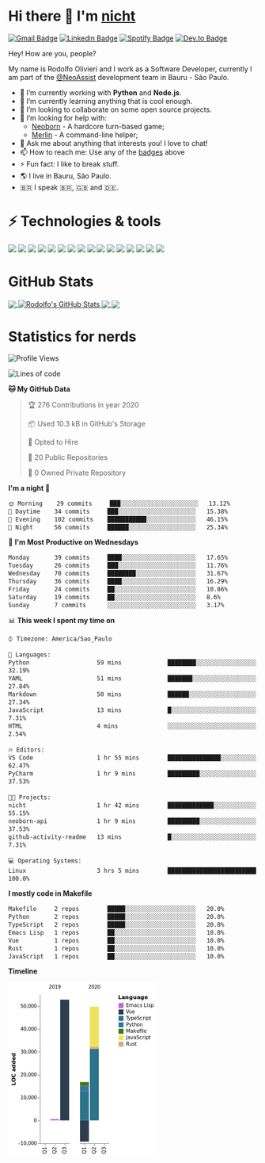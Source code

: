 # Hi there 👋 I'm [nicht](https://nicht.rocks)
[![Gmail Badge](https://img.shields.io/badge/-rodolfo.olivieri3@gmail.com-c14438?style=for-the-badge&logo=Gmail&logoColor=white)](mailto:rodolfo.olivieri3@gmail.com "Connect via Email")
[![Linkedin Badge](https://img.shields.io/badge/-Rodolfo%20Olivieri-0072b1?style=for-the-badge&logo=Linkedin&logoColor=white)](https://www.linkedin.com/in/rodolfoolivieri/ "Connect on LinkedIn")
[![Spotify Badge](https://img.shields.io/badge/-Spotify-1DB954?style=for-the-badge&logo=Spotify&logoColor=white)](https://open.spotify.com/user/22ydzsykc57ailqsqbn4ycwsq)
[![Dev.to Badge](https://img.shields.io/badge/DEV.TO-%230A0A0A.svg?style=for-the-badge&logo=dev-to&logoColor=white)](https://dev.to/nicht)


Hey! How are you, people?

My name is Rodolfo Olivieri and I work as a Software Developer, currently I am part of the [@NeoAssist](https://github.com/NeoAssist) development team in Bauru - São Paulo.

- 🔭 I’m currently working with **Python** and **Node.js**.
- 🌱 I’m currently learning anything that is cool enough.
- 👯 I’m looking to collaborate on some open source projects.
- 🤔 I’m looking for help with:
    * [Neoborn](https://github.com/neoborn-io) - A hardcore turn-based game;
    * [Merlin](https://github.com/nicht/merlin) - A command-line helper;
- 💬 Ask me about anything that interests you! I love to chat!
- 📫 How to reach me: Use any of the [badges](#hi-there--im-nicht) above
- ⚡ Fun fact: I like to break stuff. 
- 🌎 I live in Bauru, São Paulo.
- 🇧🇷 I speak 🇧🇷, 🇬🇧 and 🇩🇪.

# ⚡ Technologies & tools

![](https://img.shields.io/badge/OS-Linux-informational?style=flat&logo=linux&logoColor=white&color=6E5A93)
![](https://img.shields.io/badge/Distro-Fedora-informational?style=flat&logo=fedora&logoColor=white&color=6E5A93)
![](https://img.shields.io/badge/Editor-PyCharm-informational?style=flat&logo=intellij-idea&logoColor=white&color=6E5A93)
![](https://img.shields.io/badge/Code-Python-informational?style=flat&logo=python&logoColor=white&color=6E5A93)
![](https://img.shields.io/badge/Code-JavaScript-informational?style=flat&logo=javascript&logoColor=white&color=6E5A93)
![](https://img.shields.io/badge/Code-TypeScript-informational?style=flat&logo=typescript&logoColor=white&color=6E5A93)
![](https://img.shields.io/badge/Code-Golang-informational?style=flat&logo=go&logoColor=white&color=6E5A93)
![](https://img.shields.io/badge/Code-Ruby-informational?style=flat&logo=ruby&logoColor=white&color=6E5A93)
![](https://img.shields.io/badge/Code-React-informational?style=flat&logo=react&logoColor=white&color=6E5A93)
![](https://img.shields.io/badge/Shell-Bash-informational?style=flat&logo=gnu-bash&logoColor=white&color=6E5A93)
![](https://img.shields.io/badge/Tools-PostgreSQL-informational?style=flat&logo=postgresql&logoColor=white&color=6E5A93)
![](https://img.shields.io/badge/Tools-MySQL-informational?style=flat&logo=mysql&logoColor=white&color=6E5A93)
![](https://img.shields.io/badge/Tools-Docker-informational?style=flat&logo=docker&logoColor=white&color=6E5A93)
![](https://img.shields.io/badge/Tools-Kubernetes-informational?style=flat&logo=kubernetes&logoColor=white&color=6E5A93)
![](https://img.shields.io/badge/Cloud-Digital_Ocean-informational?style=flat&logo=digitalocean&logoColor=white&color=6E5A93)
![](https://img.shields.io/badge/Cloud-Amazon_AWS-informational?style=flat&logo=amazon-aws&logoColor=white&color=6E5A93)

# GitHub Stats
<a href="https://github.com/nicht/nicht">
  <img align="center" src="https://github-readme-stats.vercel.app/api/top-langs/?username=nicht&hide=TeX&layout=compact&theme=nightowl" />
</a>
<a href="https://github.com/nicht/nicht">
  <img align="center" src="https://github-readme-stats.vercel.app/api?username=nicht&show_icons=true&theme=nightowl&include_all_commits=true" alt="Rodolfo's GitHub Stats" />
</a>

<a href="https://github.com/neoborn-io/neoborn-api">
  <img align="center" src="https://github-readme-stats.vercel.app/api/pin/?username=neoborn-io&repo=neoborn-api&theme=nightowl" />
</a>
<a href="https://github.com/neoborn-io/neoborn">
  <img align="center" src="https://github-readme-stats.vercel.app/api/pin/?username=neoborn-io&repo=neoborn&theme=nightowl" />
</a>

# Statistics for nerds
<!--START_SECTION:waka-->
![Profile Views](http://img.shields.io/badge/Profile%20Views-2-blue)

![Lines of code](https://img.shields.io/badge/From%20Hello%20World%20I've%20written-1.0%20million%20Lines%20of%20code-blue)

**🐱 My GitHub Data** 

> 🏆 276 Contributions in year 2020
 > 
> 📦 Used 10.3 kB in GitHub's Storage 
 > 
> 💼 Opted to Hire
 > 
> 📜 20 Public Repositories 
 > 
> 🔑 0 Owned Private Repository 
 > 
**I'm a night 🦉** 

```text
🌞 Morning    29 commits     ███░░░░░░░░░░░░░░░░░░░░░░   13.12% 
🌆 Daytime    34 commits     ███░░░░░░░░░░░░░░░░░░░░░░   15.38% 
🌃 Evening    102 commits    ███████████░░░░░░░░░░░░░░   46.15% 
🌙 Night      56 commits     ██████░░░░░░░░░░░░░░░░░░░   25.34%

```
📅 **I'm Most Productive on Wednesdays** 

```text
Monday       39 commits     ████░░░░░░░░░░░░░░░░░░░░░   17.65% 
Tuesday      26 commits     ███░░░░░░░░░░░░░░░░░░░░░░   11.76% 
Wednesday    70 commits     ████████░░░░░░░░░░░░░░░░░   31.67% 
Thursday     36 commits     ████░░░░░░░░░░░░░░░░░░░░░   16.29% 
Friday       24 commits     ██░░░░░░░░░░░░░░░░░░░░░░░   10.86% 
Saturday     19 commits     ██░░░░░░░░░░░░░░░░░░░░░░░   8.6% 
Sunday       7 commits      ░░░░░░░░░░░░░░░░░░░░░░░░░   3.17%

```


📊 **This week I spent my time on** 

```text
⌚︎ Timezone: America/Sao_Paulo

💬 Languages: 
Python                   59 mins             ████████░░░░░░░░░░░░░░░░░   32.19% 
YAML                     51 mins             ███████░░░░░░░░░░░░░░░░░░   27.84% 
Markdown                 50 mins             ██████░░░░░░░░░░░░░░░░░░░   27.34% 
JavaScript               13 mins             █░░░░░░░░░░░░░░░░░░░░░░░░   7.31% 
HTML                     4 mins              ░░░░░░░░░░░░░░░░░░░░░░░░░   2.54%

🔥 Editors: 
VS Code                  1 hr 55 mins        ███████████████░░░░░░░░░░   62.47% 
PyCharm                  1 hr 9 mins         █████████░░░░░░░░░░░░░░░░   37.53%

🐱‍💻 Projects: 
nicht                    1 hr 42 mins        █████████████░░░░░░░░░░░░   55.15% 
neoborn-api              1 hr 9 mins         █████████░░░░░░░░░░░░░░░░   37.53% 
github-activity-readme   13 mins             █░░░░░░░░░░░░░░░░░░░░░░░░   7.31%

💻 Operating Systems: 
Linux                    3 hrs 5 mins        █████████████████████████   100.0%

```

**I mostly code in Makefile** 

```text
Makefile     2 repos        █████░░░░░░░░░░░░░░░░░░░░   20.0% 
Python       2 repos        █████░░░░░░░░░░░░░░░░░░░░   20.0% 
TypeScript   2 repos        █████░░░░░░░░░░░░░░░░░░░░   20.0% 
Emacs Lisp   1 repos        ██░░░░░░░░░░░░░░░░░░░░░░░   10.0% 
Vue          1 repos        ██░░░░░░░░░░░░░░░░░░░░░░░   10.0% 
Rust         1 repos        ██░░░░░░░░░░░░░░░░░░░░░░░   10.0% 
JavaScript   1 repos        ██░░░░░░░░░░░░░░░░░░░░░░░   10.0%

```


**Timeline**

![Chart not found](https://github.com/nicht/nicht/blob/master/charts/bar_graph.png) 


<!--END_SECTION:waka-->